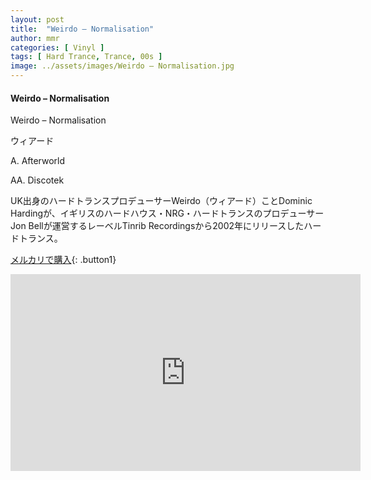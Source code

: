 ```yaml
---
layout: post
title:  "Weirdo – Normalisation"
author: mmr
categories: [ Vinyl ]
tags: [ Hard Trance, Trance, 00s ]
image: ../assets/images/Weirdo – Normalisation.jpg
---
```


#### Weirdo – Normalisation

Weirdo – Normalisation

ウィアード

A. Afterworld

AA. Discotek

UK出身のハードトランスプロデューサーWeirdo（ウィアード）ことDominic Hardingが、イギリスのハードハウス・NRG・ハードトランスのプロデューサーJon Bellが運営するレーベルTinrib Recordingsから2002年にリリースしたハードトランス。

[メルカリで購入](https://jp.mercari.com/item/m78644439002?afid=6142608987){: .button1}


<iframe width="560" height="315" src="https://www.youtube.com/embed/oLdlfLfP9nw?si=F74R878TVZXOMAYb" title="YouTube video player" frameborder="0" allow="accelerometer; autoplay; clipboard-write; encrypted-media; gyroscope; picture-in-picture; web-share" referrerpolicy="strict-origin-when-cross-origin" allowfullscreen></iframe>
